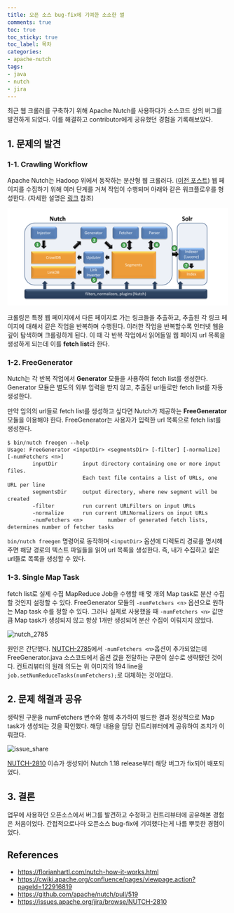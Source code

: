 ```yaml
---
title: 오픈 소스 bug-fix에 기여한 소소한 썰
comments: true
toc: true
toc_sticky: true
toc_label: 목차
categories:
- apache-nutch
tags:
- java
- nutch
- jira
---
```


최근 웹 크롤러를 구축하기 위해 Apache Nutch를 사용하다가 소스코드 상의 버그를 발견하게 되었다.
이를 해결하고 contributor에게 공유했던 경험을 기록해보았다.

## 1. 문제의 발견
### 1-1. Crawling Workflow
Apache Nutch는 Hadoop 위에서 동작하는 분산형 웹 크롤러다.
([이전 포스트](https://dhkdn9192.github.io/apache-nutch/nutch-tuning/))
웹 페이지를 수집하기 위해 여러 단계를 거쳐 작업이 수행되며 아래와 같은 워크플로우를 형성한다.
(자세한 설명은 [링크](https://florianhartl.com/nutch-how-it-works.html) 참조)

![nutch_workflow](https://raw.githubusercontent.com/dhkdn9192/dhkdn9192.github.io/master/assets/images/posts/2020/09/16/2020-09-16-nutch-overall-workflow.png)

크롤링은 특정 웹 페이지에서 다른 페이지로 가는 링크들을 추출하고, 추출된 각 링크 페이지에 대해서 같은 작업을 반복하며 수행된다.
이러한 작업을 반복할수록 인터넷 웹을 깊이 탐색하며 크롤링하게 된다.
이 때 각 반복 작업에서 읽어들일 웹 페이지 url 목록을 생성하게 되는데 이를 **fetch list**라 한다.

### 1-2. FreeGenerator
Nutch는 각 반복 작업에서 **Generator** 모듈을 사용하여 fetch list를 생성한다.
Generator 모듈은 별도의 외부 입력을 받지 않고, 추출된 url들로만 fetch list를 자동 생성한다.

만약 임의의 url들로 fetch list를 생성하고 싶다면 Nutch가 제공하는 **FreeGenerator** 모듈을 이용해야 한다.
FreeGenerator는 사용자가 입력한 url 목록으로 fetch list를 생성한다.

```
$ bin/nutch freegen --help
Usage: FreeGenerator <inputDir> <segmentsDir> [-filter] [-normalize] [-numFetchers <n>]
        inputDir        input directory containing one or more input files.
                        Each text file contains a list of URLs, one URL per line
        segmentsDir     output directory, where new segment will be created
        -filter         run current URLFilters on input URLs
        -normalize      run current URLNormalizers on input URLs
        -numFetchers <n>        number of generated fetch lists, determines number of fetcher tasks
```

```bin/nutch freegen``` 명령어로 동작하며 ```<inputDir>``` 옵션에 디렉토리 경로를 명시해주면
해당 경로의 텍스트 파일들을 읽어 url 목록을 생성한다.
즉, 내가 수집하고 싶은 url들로 목록을 생성할 수 있다.


### 1-3. Single Map Task
fetch list로 실제 수집 MapReduce Job을 수행할 때 몇 개의 Map task로 분산 수집할 것인지 설정할 수 있다.
FreeGenerator 모듈의 ```-numFetchers <n>``` 옵션으로 원하는 Map task 수를 정할 수 있다.
그러나 실제로 사용했을 때 ```-numFetchers <n>``` 값만큼 Map task가 생성되지 않고 항상 1개만 생성되어
분산 수집이 이뤄지지 않았다.

![nutch_2785](https://raw.githubusercontent.com/dhkdn9192/dhkdn9192.github.io/master/assets/images/posts/2020/09/16/2020-09-16-nutch-issue.png)

원인은 간단했다. [NUTCH-2785](https://github.com/apache/nutch/pull/519)에서 ```-numFetchers <n>```옵션이 추가되었는데
FreeGenerator.java  소스코드에서 옵션 값을 전달하는 구문이 실수로 생략됐던 것이다.
컨트리뷰터의 원래 의도는 위 이미지의 194 line을 ```job.setNumReduceTasks(numFetchers);```로 대체하는 것이었다.


## 2. 문제 해결과 공유
생략된 구문을 numFetchers 변수와 함께 추가하여 빌드한 결과 정상적으로 Map task가 생성되는 것을 확인했다.
해당 내용을 담당 컨트리뷰터에게 공유하여 조치가 이뤄졌다.

![issue_share](https://raw.githubusercontent.com/dhkdn9192/dhkdn9192.github.io/master/assets/images/posts/2020/09/16/2020-09-16-issue-share.png)

[NUTCH-2810](https://issues.apache.org/jira/browse/NUTCH-2810) 이슈가 생성되어 Nutch 1.18 release부터 해당 버그가 fix되어 배포되었다.

## 3. 결론
업무에 사용하던 오픈소스에서 버그를 발견하고 수정하고 컨트리뷰터에 공유해본 경험은 처음이었다.
간접적으로나마 오픈소스 bug-fix에 기여했다는게 나름 뿌듯한 경험이었다.


## References
- https://florianhartl.com/nutch-how-it-works.html
- https://cwiki.apache.org/confluence/pages/viewpage.action?pageId=122916819
- https://github.com/apache/nutch/pull/519
- https://issues.apache.org/jira/browse/NUTCH-2810
